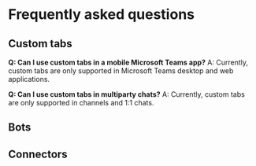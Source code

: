 ﻿# Frequently asked questions

## Custom tabs

**Q: Can I use custom tabs in a mobile Microsoft Teams app?**
A: Currently, custom tabs are only supported in Microsoft Teams desktop and web applications.

**Q: Can I use custom tabs in multiparty chats?**
A: Currently, custom tabs are only supported in channels and 1:1 chats.



## Bots

## Connectors


